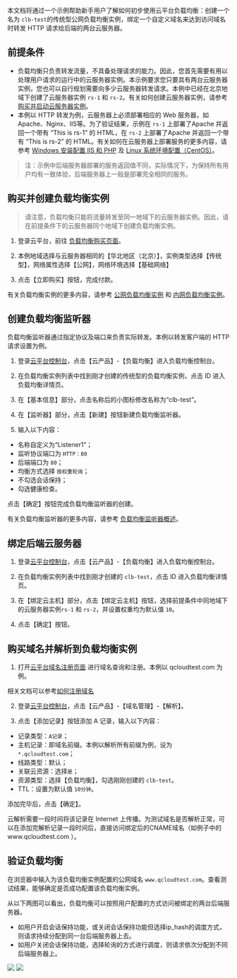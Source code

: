 本文档将通过一个示例帮助新手用户了解如何初步使用云平台负载均衡：创建一个名为 `clb-test`的传统型公网负载均衡实例，绑定一个自定义域名来达到访问域名时转发 HTTP 请求给后端的两台云服务器。

## 前提条件
- 负载均衡只负责转发流量，不具备处理请求的能力。因此，您首先需要有用以处理用户请求的运行中的云服务器实例。本示例要求您只要具有两台云服务器实例，您也可以自行规划需要向多少云服务器转发请求。本例中已经在北京地域下创建了云服务器实例 `rs-1` 和 `rs-2`。有关如何创建云服务器实例，请参考 [购买并启动云服务器实例](/doc/product/213/4855)。
- 本例以 HTTP 转发为例，云服务器上必须部署相应的 Web 服务器，如 Apache、Nginx、IIS等。为了验证结果，示例在 `rs-1` 上部署了Apache 并返回一个带有 “This is rs-1” 的 HTML，在 `rs-2` 上部署了Apache 并返回一个带有 “This is rs-2” 的 HTML。有关如何在云服务器上部署服务的更多内容，请参考 [Windows 安装配置 IIS 和 PHP](http://tcecqpoc.fsphere.cn/doc/product/213/2755) 及 [Linux 系统环境配置（CentOS）](http://tcecqpoc.fsphere.cn/doc/product/213/2125)。

> 注：示例中后端服务器部署的服务返回值不同，实际情况下，为保持所有用户均有一致体验，后端服务器上一般是部署完全相同的服务。

## 购买并创建负载均衡实例
> 请注意，负载均衡只能将流量转发至同一地域下的云服务器实例。因此，请在前提条件下的云服务器同个地域下创建负载均衡实例。

1) 登录云平台，前往 [负载均衡购买页面](https://buy.tce.fsphere.cn/lb)。

2) 本例地域选择与云服务器相同的【华北地区（北京）】，实例类型选择【传统型】，网络属性选择【公网】，网络环境选择【基础网络】

3) 点击【立即购买】按钮，完成付款。

有关负载均衡实例的更多内容，请参考 [公网负载均衡实例](/doc/product/214/6147) 和 [内网负载均衡实例](/doc/product/214/6148)。

## 创建负载均衡监听器
负载均衡监听器通过指定协议及端口来负责实际转发。本例以转发客户端的 HTTP 请求设置为例。

1) 登录[云平台控制台](http://console.tce.fsphere.cn/)，点击【云产品】-【负载均衡】进入负载均衡控制台。

2) 在负载均衡实例列表中找到刚才创建的传统型的负载均衡实例，点击 ID 进入负载均衡详情页。

3) 在【基本信息】部分，点击名称后的小图标修改名称为“clb-test”。

4) 在【监听器】部分，点击【新建】按钮新建负载均衡监听器。

5) 输入以下内容：

- 名称自定义为“Listener1”；
- 监听协议端口为 `HTTP：80`
- 后端端口为 `80`；
- 均衡方式选择 `按权重轮询`；
- 不勾选会话保持；
- 勾选健康检查。

点击【确定】按钮完成负载均衡监听器的创建。

有关负载均衡监听器的更多内容，请参考 [负载均衡监听器概述](/doc/product/214/6151)。

## 绑定后端云服务器

1) 登录[云平台控制台](http://console.tce.fsphere.cn/)，点击【云产品】-【负载均衡】进入负载均衡控制台。

2) 在负载均衡实例列表中找到刚才创建的 `clb-test`，点击 ID 进入负载均衡详情页。

3) 在【绑定云主机】部分，点击【绑定云主机】按钮，选择前提条件中同地域下的云服务器实例`rs-1` 和 `rs-2`，并设置权重均为默认值 `10`。

4) 点击【确定】按钮。

## 购买域名并解析到负载均衡实例
1) 打开[云平台域名注册页面](http://tcecqpoc.fsphere.cn/product/dm.html) 进行域名查询和注册。本例以 qcloudtest.com 为例。

相关文档可以参考[如何注册域名](http://tcecqpoc.fsphere.cn/doc/product/242/3717)

2) 登录[云平台控制台](http://console.tce.fsphere.cn/)，点击【云产品】-【域名管理】-【解析】。


3) 点击【添加记录】按钮添加 A 记录，输入以下内容：

- 记录类型：`A记录`；
- 主机记录：即域名前缀。本例以解析所有前缀为例，设为 `*.qcloudtest.com`；
- 线路类型：默认；
- 关联云资源：选择`是`；
- 资源类型：选择【负载均衡】，勾选刚刚创建的 `clb-test`。
- TTL：设置为默认值 `10分钟`。

添加完毕后，点击【确定】。

云解析需要一段时间将该记录在 Internet 上传播。为测试域名是否解析正常，可以在添加完解析记录一段时间后，直接访问绑定后的CNAME域名（如例子中的www.qcloudtest.com ）。

## 验证负载均衡
在浏览器中输入为该负载均衡实例配置的公网域名 `www.qcloudtest.com`。查看测试结果，能够确定是否成功配置该负载均衡实例。

从以下两图可以看出，负载均衡可以按照用户配置的方式访问被绑定的两台后端服务器。
- 如用户开启会话保持功能，或关闭会话保持功能但选择ip_hash的调度方式，则请求持续分配到同一台后端服务器上去。
- 如用户关闭会话保持功能，选择轮询的方式进行调度，则请求依次分配到不同后端服务器上。

![](http://imgcache.tcecqpoc.fsphere.cn/image/mccdn.qcloud.com/static/img/6db39e63f01e0212b85811d17467e5be/image.png)
![](http://imgcache.tcecqpoc.fsphere.cn/image/mccdn.qcloud.com/static/img/3a3df321b536f701c172f200f36bddc7/image.png)


